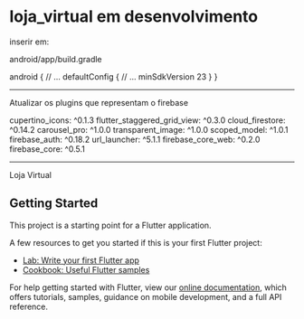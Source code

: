 # loja_virtual em desenvolvimento


inserir em:

android/app/build.gradle

android {
    // ...
    defaultConfig {
        // ...
        minSdkVersion 23
    }
}

-----------------------------------------

Atualizar os plugins que representam o firebase

  cupertino_icons: ^0.1.3
  flutter_staggered_grid_view: ^0.3.0
  cloud_firestore: ^0.14.2
  carousel_pro: ^1.0.0
  transparent_image: ^1.0.0
  scoped_model: ^1.0.1
  firebase_auth: ^0.18.2
  url_launcher: ^5.1.1
  firebase_core_web: ^0.2.0
  firebase_core: ^0.5.1

--------------------------------------------------------

Loja Virtual 

## Getting Started

This project is a starting point for a Flutter application.

A few resources to get you started if this is your first Flutter project:

- [Lab: Write your first Flutter app](https://flutter.dev/docs/get-started/codelab)
- [Cookbook: Useful Flutter samples](https://flutter.dev/docs/cookbook)

For help getting started with Flutter, view our
[online documentation](https://flutter.dev/docs), which offers tutorials,
samples, guidance on mobile development, and a full API reference.

